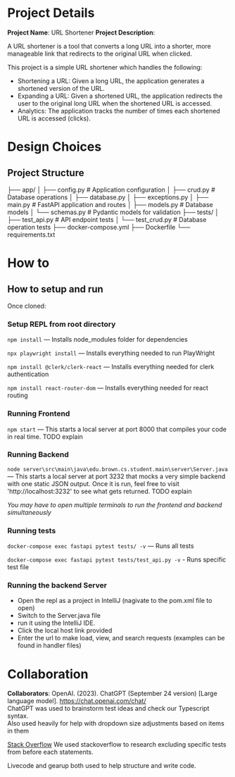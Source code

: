 # Project Details

**Project Name**: URL Shortener
**Project Description**:

A URL shortener is a tool that converts a long URL into a shorter, more
manageable link that redirects to the original URL when clicked.

This project is a simple URL shortener which handles the following:

- Shortening a URL: Given a long URL, the application generates
  a shortened version of the URL.
- Expanding a URL: Given a shortened URL, the application
  redirects the user to the original long URL when the shortened URL is
  accessed.
- Analytics: The application tracks the number of times each
  shortened URL is accessed (clicks).

# Design Choices

## Project Structure

├── app/
│ ├── config.py # Application configuration
│ ├── crud.py # Database operations
│ ├── database.py
│ ├── exceptions.py
│ ├── main.py # FastAPI application and routes
│ ├── models.py # Database models
│ └── schemas.py # Pydantic models for validation
├── tests/
│ ├── test_api.py # API endpoint tests
│ └── test_crud.py # Database operation tests
├── docker-compose.yml
├── Dockerfile
└── requirements.txt

# How to

## How to setup and run

Once cloned:

### Setup REPL from root directory

`npm install` — Installs node_modules folder for dependencies

`npx playwright install` — Installs everything needed to run PlayWright

`npm install @clerk/clerk-react` — Installs everything needed for clerk authentication

`npm install react-router-dom` — Installs everything needed for react routing

### Running Frontend

`npm start` — This starts a local server at port 8000 that compiles your code in real time. TODO explain

### Running Backend

`node server\src\main\java\edu.brown.cs.student.main\server\Server.java` — This starts a local server at port 3232 that mocks a very simple backend with one static JSON output. Once it is run, feel free to visit 'http://localhost:3232' to see what gets returned. TODO explain

_You may have to open multiple terminals to run the frontend and backend simultaneously_

### Running tests

`docker-compose exec fastapi pytest tests/ -v` — Runs all tests

`docker-compose exec fastapi pytest tests/test_api.py -v` - Runs specific test file

### Running the backend Server

- Open the repl as a project in IntelliJ (nagivate to the pom.xml file to open)
- Switch to the Server.java file
- run it using the IntelliJ IDE.
- Click the local host link provided
- Enter the url to make load, view, and search requests (examples can be found in handler files)

# Collaboration

**Collaborators**:
OpenAI. (2023). ChatGPT (September 24 version) [Large language model].
https://chat.openai.com/chat/  
ChatGPT was used to brainstorm test ideas and check our Typescript syntax.  
Also used heavily for help with dropdown size adjustments based on items in them

[Stack Overflow](https://stackoverflow.com/questions/58772186/can-i-exclude-an-individual-test-from-beforeeach-in-junit5)
We used stackoverflow to research excluding specific tests from before each statements.

Livecode and gearup both used to help structure and write code.
